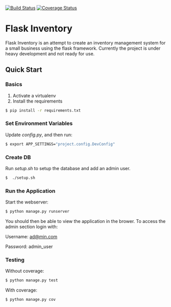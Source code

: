 [![Build Status](https://travis-ci.org/paris3200/flask-inventory.svg)](https://travis-ci.org/paris3200/flask-inventory) [![Coverage Status](https://coveralls.io/repos/paris3200/flask-inventory/badge.svg?branch=master&service=github)](https://coveralls.io/github/paris3200/flask-inventory?branch=master)

# Flask Inventory

Flask Inventory is an attempt to create an inventory management system for
a small business using the flask framework.  Currently the project is under heavy
development and not ready for use.    



## Quick Start

### Basics

1. Activate a virtualenv
1. Install the requirements
```sh
$ pip install -r requirements.txt
```

### Set Environment Variables

Update *config.py*, and then run:

```sh
$ export APP_SETTINGS="project.config.DevConfig"
```

### Create DB

Run _setup.sh_ to setup the database and add an admin user.  

```sh
$  ./setup.sh
```

### Run the Application

Start the webserver:

```sh
$ python manage.py runserver
```

You should then be able to view the application in the brower.  To access the admin section login with:

Username: ad@min.com

Password: admin_user

### Testing

Without coverage:

```sh
$ python manage.py test
```

With coverage:

```sh
$ python manage.py cov
```
